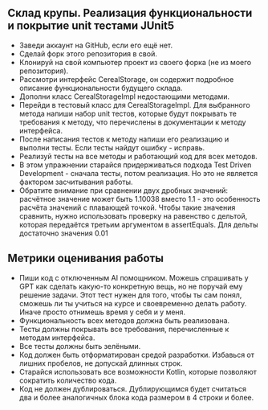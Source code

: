 ## Склад крупы. Реализация функциональности и покрытие unit тестами JUnit5
* Заведи аккаунт на GitHub, если его ещё нет.
* Сделай форк этого репозитория в свой.
* Клонируй на свой компьютер проект из своего форка (не из моего репозитория).
* Рассмотри интерфейс CerealStorage, он содержит подробное описание функциональности будущего склада.
* Дополни класс CerealStorageImpl недостающими методами.
* Перейди в тестовый класс для CerealStorageImpl. Для выбранного метода напиши набор unit тестов, которые будут покрывать те требования к методу, что перечислены в документации к методу интерфейса.
* После написания тестов к методу напиши его реализацию и выполни тесты. Если тесты найдут ошибку - исправь.
* Реализуй тесты на все методы и работающий код для всех методов.
* В этом упражнении старайся придерживаться подхода Test Driven Development - сначала тесты, потом реализация. Но это не является фактором засчитывания работы.
* Обратите внимание при сравнении двух дробных значений: расчётное значение может быть 1.10038 вместо 1.1 - это особенность расчёта значений с плавающей точкой. Чтобы такие значения сравнить, нужно использовать проверку на равенство с дельтой, которая передаётся третьим аргументом в assertEquals. Для дельты достаточно значения 0.01

## Метрики оценивания работы
* Пиши код с отключенным AI помощником. Можешь спрашивать у GPT как сделать какую-то конкретную вещь, но не поручай ему решение задачи. Этот тест нужен для того, чтобы ты сам понял, сможешь ли ты учиться на курсе и своевременно делать работу. Иначе просто отнимешь время у себя и у меня.
* Функциональность всех методов должна быть реализована.
* Тесты должны покрывать все требования, перечисленные к методам интерфейса.
* Все тесты должны быть зелёными.
* Код должен быть отформатирован средой разработки. Избавься от лишних пробелов, не допускай длинных строк.
* Старайся использовать все возможности Kotlin, которые позволяют сократить количество кода.
* Код не должен дублироваться. Дублирующимся будет считаться два и более аналогичных блока кода размером в 4 строки и более.
